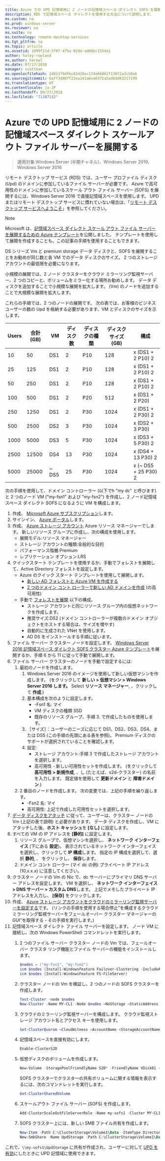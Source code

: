```yaml
---
title: Azure での UPD 記憶域用に 2 ノードの記憶域スペース ダイレクト SOFS を展開する
description: RDS で記憶域スペース ダイレクトを使用する方法について説明します。
ms.custom: na
ms.prod: windows-server
ms.reviewer: na
ms.suite: na
ms.technology: remote-desktop-services
ms.tgt_pltfrm: na
ms.topic: article
ms.assetid: 1099f21d-5f07-475a-92dd-ad08bc155da1
author: haley-rowland
ms.author: harowl
ms.date: 07/17/2018
manager: scottman
ms.openlocfilehash: 2d82379dfbc03d28ec174e66862f130f2a3c50a6
ms.sourcegitcommit: 6aff3d88ff22ea141a6ea6572a5ad8dd6321f199
ms.translationtype: HT
ms.contentlocale: ja-JP
ms.lasthandoff: 09/27/2019
ms.locfileid: "71387132"
---
```

# <a name="deploy-a-two-node-storage-spaces-direct-scale-out-file-server-for-upd-storage-in-azure"></a>Azure での UPD 記憶域用に 2 ノードの記憶域スペース ダイレクト スケールアウト ファイル サーバーを展開する

>適用対象:Windows Server (半期チャネル)、Windows Server 2019、Windows Server 2016

リモート デスクトップ サービス (RDS) では、ユーザー プロファイル ディスク (Upd) のドメインに参加しているファイル サーバーが必要です。 Azure で高可用性のドメインに参加しているスケール アウト ファイル サーバー (SOFS) を展開するには、Windows Server 2016 で直接記憶域スペースを使用します。 UPD またはリモート デスクトップ サービスに慣れていない場合は、「[リモート デスクトップ サービスへようこそ](welcome-to-rds.md)」を参照してください。

> [!NOTE] 
> Microsoft は、[記憶域スペース ダイレクト スケール アウト ファイル サーバーを展開するための Azure テンプレート](https://azure.microsoft.com/documentation/templates/301-storage-spaces-direct/)を公開しました。 テンプレートを使用して展開を作成することも、この記事の手順を使用することもできます。 

DS シリーズ Vm と premium storage データ ディスクと、SOFS を展開することをお勧めが同じ数と各 VM でのデータ ディスクのサイズ。 2 つのストレージ アカウントの最低限を必要になります。 

小規模の展開では、2 ノード クラスターをクラウド ミラーリング監視サーバー、2 つのコピーと、ボリュームをミラー化する場所お勧めします。 データ ディスクを追加することで小規模な展開を拡大します。 (Vm) のノードを追加することで大規模な展開を拡大します。 

これらの手順では、2 つのノードの展開です。 次の表では、お客様のビジネス ユーザーの数の Upd を格納する必要があります、VM とディスクのサイズを示します。 

| Users | 合計 (GB) | VM | ディスク数 | ディスクの種類 | ディスク サイズ (GB) | 構成   |
|-------|------------|----|---------|-----------|----------------|-----------------|
| 10    | 50         | DS1 | 2       | P10       | 128            | x (DS1 + 2 P10) 2  |
| 25    | 125        | DS1 | 2       | P10       | 128            | x (DS1 + 2 P10) 2  |
| 50    | 250        | DS1 | 2       | P10       | 128            | x (DS1 + 2 P10) 2  |
| 100   | 500        | DS1 | 2       | P20       | 512            | x (DS1 + 2 P20)  |
| 250   | 1250       | DS1 | 2       | P30       | 1024           | x (DS1 + 2 P30) 2  |
| 500   | 2500       | DS2 | 3       | P30       | 1024           | x (DS2 + 3 P30)  |
| 1000  | 5000       | DS3 | 5       | P30       | 1024           | x (DS3 + 5 P30) 2  |
| 2500  | 12500      | DS4 | 13      | P30       | 1024           | x (DS4 + 13 P30) 2 |
| 5000  | 25000      | ~ DS5 | 25      | P30       | 1024           | x (~ DS5 + 25 P30) 2 | 

次の手順を使用して、ドメイン コントローラー (以下でh "my dc" と呼びます) と 2 つのノード VM ("my-fsn1" および "my-fsn2") を作成し、2 ノード記憶域スペース ダイレクト SOFS になるように VM を構成します。

1. 作成、 [Microsoft Azure サブスクリプション](https://azure.microsoft.com)します。
2. サインイン、 [Azure ポータル](https://ms.portal.azure.com)します。
3. 作成、 [Azure ストレージ アカウント](https://azure.microsoft.com/documentation/articles/storage-create-storage-account/#create-a-storage-account) Azure リソース マネージャーでします。 新しいリソース グループに作成し、次の構成を使用します。
   - 展開モデル:リソース マネージャー
   - ストレージ アカウントの種類:全般的な目的
   - パフォーマンス階層:Premium
   - レプリケーション オプション:LRS
4. クイックスタート テンプレートを使用するか、手動でフォレストを展開して、Active Directory フォレストを設定します。 
   - Azure のクイック スタート テンプレートを使用して展開します。
      - [新しい AD フォレストと Azure VM を作成する](https://azure.microsoft.com/documentation/templates/active-directory-new-domain/)
      - [2 つのドメイン コント ローラーで新しい AD ドメインを作成](https://azure.microsoft.com/documentation/templates/active-directory-new-domain-ha-2-dc/) (の高可用性)
   - 手動で [フォレストを展開](https://azure.microsoft.com/documentation/articles/active-directory-new-forest-virtual-machine/) 以下の構成。
      - ストレージ アカウントと同じリソース グループ内の仮想ネットワークを作成します。
      - 推奨サイズ:DS2 (ドメイン コントローラーが複数のドメイン オブジェクトをホストする場合は、サイズを増やす)
      - 自動的に生成された VNet を使用します。
      - AD DS をインストールする手順に従います。
5. ファイル サーバー クラスター ノードを設定します。 [Windows Server 2016 記憶域スペース ダイレクト SOFS クラスター Azure テンプレート](https://azure.microsoft.com/resources/templates/301-storage-spaces-direct/)を展開するか、手順 6 から 11 に従って手動で展開します。
6. ファイル サーバー クラスターのノードを手動で設定するには:
   1. 最初のノードを作成します。 
      1. Windows Server 2016 のイメージを使用して新しい仮想マシンを作成します。 (をクリックして **新しい > 仮想マシン > Windows Server 2016 します。** Select **リソース マネージャー**, 、クリックして **作成**.)
      2. 基本構成を次のように設定します。
         - -Fsn1 名: マイ
         - VM ディスクの種類 SSD
         - 既存のリソース グループ、手順 3. で作成したものを使用します。 
      3. ［サイズ］：ユーザーのニーズに応じて DS1、DS2、DS3、DS4、または DS5 (この手順の先頭にある表を参照)。 Premium ディスクのサポートが選択されていることを確認します。
      4. 設定: 
         - ストレージ アカウント:手順 3 で作成したストレージ アカウントを選択します。
         - 高可用性 - 新しい可用性セットを作成します。 (をクリックして **高可用性 > 新規作成**, 、し (たとえば、s2d-クラスター) の名前を入力します。 既定値を使用して **更新ドメイン** と **障害ドメイン**.)
   2. 2 番目のノードを作成します。 次の変更では、上記の手順を繰り返します。
      - -Fsn2 名: マイ
      - 高可用性: 上記で作成した可用性セットを選択します。  
7. [データ ディスクをアタッチ](https://azure.microsoft.com/documentation/articles/virtual-machines-windows-attach-disk-portal/) に従って、ユーザーは、クラスター ノードの Vm (上記の表で説明) と必要があります。 データ ディスクを作成し、VM にアタッチした後、**ホスト キャッシュ**を **[なし]** に設定します。
8. すべての VM の IP アドレスを **[静的]** に設定します。 
   1. リソース グループで、仮想マシンを選択し、 **ネットワーク インターフェイス** (下にある **設定**)。 表示されているネットワーク インターフェイスを選択し、クリックして **IP 構成**します。 指定の IP 構成を選択して、選択 **静的**, 、 をクリックし、 **保存**します。
   2. ドメイン コント ローラー (マイ dc の例) プライベート IP アドレス (10.x.x.x) に注意してください。
9. クラスター ノードの Vm の Nic で、dc サーバーにプライマリ DNS サーバー アドレスを設定します。 VM を選択し、 **ネットワーク インターフェイス > DNS サーバー > カスタム DNS**します。 上記でメモしたプライベート IP アドレスを入力し、 **[保存]** をクリックします。
10. 作成、 [Azure ストレージ アカウントをクラウドのミラーリング監視サーバーを設定する](https://docs.microsoft.com/windows-server/failover-clustering/deploy-cloud-witness)です。 (リンクの手順を使用する場合停止"を構成するクラウド ミラーリング監視サーバーをフェールオーバー クラスター マネージャーの GUI"を取得する - その手順を実行します。)
11. 記憶域スペース ダイレクト ファイル サーバーを設定します。 ノード VM に接続し、次の Windows PowerShell コマンドレットを実行します。
    1. 2 つのファイル サーバー クラスター ノードの Vm では、フェールオーバー クラスタ リング機能とファイル サーバーの機能をインストールします。

       ```powershell
       $nodes = ("my-fsn1", "my-fsn2")
       icm $nodes {Install-WindowsFeature Failover-Clustering -IncludeAllSubFeature -IncludeManagementTools} 
       icm $nodes {Install-WindowsFeature FS-FileServer} 
       ```
    2. クラスター ノードの Vm を検証し、2 つのノードの SOFS クラスターを作成します。

       ```powershell
       Test-Cluster -node $nodes
       New-Cluster -Name MY-CL1 -Node $nodes –NoStorage –StaticAddress [new address within your addr space]
       ``` 
    3. クラウドのミラーリング監視サーバーを構成します。 クラウド監視ストレージ アカウント名とアクセス キーを使用します。

       ```powershell
       Set-ClusterQuorum –CloudWitness –AccountName <StorageAccountName> -AccessKey <StorageAccountAccessKey> 
       ```
    4. 記憶域スペースを直接有効にします。

       ```powershell
       Enable-ClusterS2D 
       ```
      
    5. 仮想ディスクのボリュームを作成します。

       ```powershell
       New-Volume -StoragePoolFriendlyName S2D* -FriendlyName VDisk01 -FileSystem CSVFS_REFS -Size 120GB 
       ```
       SOFS クラスターでクラスターの共有ボリュームに関する情報を表示するには、次のコマンドレットを実行します。

       ```powershell
       Get-ClusterSharedVolume
       ```
   
    6. スケールアウト ファイル サーバー (SOFS) を作成します。

       ```powershell
       Add-ClusterScaleOutFileServerRole -Name my-sofs1 -Cluster MY-CL1
       ```

    7. SOFS クラスター上には、新しい SMB ファイル共有を作成します。

       ```powershell
       New-Item -Path C:\ClusterStorage\Volume1\Data -ItemType Directory
       New-SmbShare -Name UpdStorage -Path C:\ClusterStorage\Volume1\Data
       ```

これで、`\\my-sofs1\UpdStorage` に共有が作成され、ユーザーに対して [UPD を有効](https://social.technet.microsoft.com/wiki/contents/articles/15304.installing-and-configuring-user-profile-disks-upd-in-windows-server-2012.aspx)にしたときに UPD 記憶域に使用できます。 
